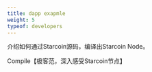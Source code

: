```yaml
---
title: dapp exapmle
weight: 5
typeof: developers
---
```


介绍如何通过Starcoin源码，编译出Starcoin Node。

<!--more-->

Compile【极客范，深入感受Starcoin节点】